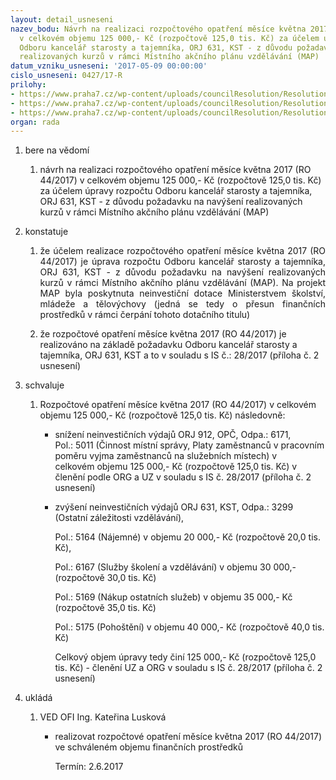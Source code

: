 ```yaml
---
layout: detail_usneseni
nazev_bodu: Návrh na realizaci rozpočtového opatření měsíce května 2017 (RO 44/2017)
  v celkovém objemu 125 000,- Kč (rozpočtově 125,0 tis. Kč) za účelem úpravy rozpočtu
  Odboru kancelář starosty a tajemníka, ORJ 631, KST - z důvodu požadavku na navýšení
  realizovaných kurzů v rámci Místního akčního plánu vzdělávání (MAP)
datum_vzniku_usneseni: '2017-05-09 00:00:00'
cislo_usneseni: 0427/17-R
prilohy:
- https://www.praha7.cz/wp-content/uploads/councilResolution/Resolutions/29001/export/Duvodovazprava~198312.docx
- https://www.praha7.cz/wp-content/uploads/councilResolution/Resolutions/29001/export/ISKSTPozadaveknarozpoctoveopatreniMAP~198311.pdf
- https://www.praha7.cz/wp-content/uploads/councilResolution/Resolutions/29001/export/export~296141.pdf
organ: rada
---
```

<ol class="urzList_view" id="urzList">
<li class="urzClass1" id=""><span name="1">bere na vědomí</span> 
<ol class="urzOlClass">
<li class="urzClass2" style="TEXT-ALIGN: left" id=""><span><p>návrh na realizaci rozpočtového opatření měsíce května 2017 (RO 44/2017) v celkovém objemu 125 000,- Kč (rozpočtově 125,0 tis. Kč) za účelem úpravy rozpočtu Odboru kancelář starosty a tajemníka, ORJ 631, KST - z důvodu požadavku na navýšení realizovaných kurzů v rámci Místního akčního plánu vzdělávání (MAP)</p></span></li></ol></li>
<li class="urzClass1" id=""><span name="6">konstatuje</span> 
<ol class="urzOlClass">
<li class="urzClass2" style="TEXT-ALIGN: justify" id=""><span><p style="TEXT-ALIGN: justify" data-mce-style="text-align: justify;">že účelem realizace rozpočtového opatření měsíce&nbsp;května 2017 (RO 44/2017)&nbsp;je úprava&nbsp;rozpočtu Odboru kancelář starosty a tajemníka, ORJ 631, KST - z důvodu požadavku na navýšení realizovaných kurzů v rámci Místního akčního plánu vzdělávání (MAP). Na projekt MAP byla poskytnuta neinvestiční dotace Ministerstvem školství, mládeže a tělovýchovy (jedná se tedy&nbsp;o přesun finančních prostředků v rámci čerpání tohoto dotačního titulu)</p></span></li>
<li class="urzClass2" style="TEXT-ALIGN: left" id=""><span><p>že rozpočtové opatření měsíce&nbsp;května 2017 (RO 44/2017)&nbsp;je realizováno na základě požadavku Odboru kancelář starosty a tajemníka, ORJ 631, KST a to v souladu s IS&nbsp;č.:&nbsp;28/2017 (příloha č. 2 usnesení)</p></span></li></ol></li>
<li class="urzClass1" id=""><span name="24">schvaluje</span> 
<ol class="urzOlClass">
<li class="urzClass2" style="TEXT-ALIGN: left" id=""><span><p>Rozpočtové opatření&nbsp;měsíce května 2017 (RO 44/2017) v celkovém objemu&nbsp;125 000,- Kč (rozpočtově 125,0 tis. Kč) následovně:</p></span>
<ul class="urzUlClass">
<li class="urzClass3" style="TEXT-ALIGN: left" id=""><span><p>snížení neinvestičních výdajů ORJ 912,&nbsp;OPČ, Odpa.: 6171, Pol.:&nbsp;5011 (Činnost místní správy,&nbsp;Platy zaměstnanců v pracovním poměru vyjma zaměstnanců na služebních místech) v celkovém&nbsp;objemu&nbsp;125 000,- Kč (rozpočtově 125,0 tis. Kč) v členění podle ORG a UZ v souladu s IS č. 28/2017 (příloha č. 2 usnesení)</p></span></li>
<li class="urzClass3" style="TEXT-ALIGN: left" id=""><span><p>zvýšení neinvestičních výdajů ORJ 631, KST, Odpa.: 3299 (Ostatní záležitosti vzdělávání),</p><p>Pol.:&nbsp;5164 (Nájemné) v&nbsp;objemu&nbsp;20 000,- Kč (rozpočtově&nbsp;20,0 tis. Kč),</p><p>Pol.: 6167 (Služby školení a vzdělávání) v&nbsp;objemu 30 000,- (rozpočtově 30,0 tis. Kč)</p><p>Pol.: 5169 (Nákup ostatních služeb) v&nbsp;objemu 35 000,- Kč (rozpočtově 35,0 tis. Kč)</p><p>Pol.: 5175 (Pohoštění) v objemu&nbsp;40 000,- Kč (rozpočtově 40,0 tis. Kč)</p><p>Celkový objem úpravy tedy činí 125 000,- Kč (rozpočtově 125,0 tis. Kč) -&nbsp;členění UZ a ORG v souladu s IS č. 28/2017 (příloha č. 2 usnesení)</p></span></li></ul></li></ol></li><li class="urzClass1" id="urzUkoly"><span name="1">ukládá</span><ol class="urzOlClass"><li class="urzClass2"><span><p>VED OFI Ing. Kateřina Lusková</p></span><ul class="urzUlClass"><li class="urzClass3"><span><p>realizovat rozpočtové opatření měsíce května 2017 (RO 44/2017) ve schváleném objemu finančních prostředků</p></span><span class="urzUkolTermin">  Termín:&nbsp;2.6.2017</span></li></ul></li></ol></li>
</ol>